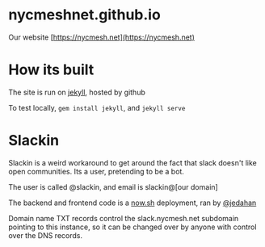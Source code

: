 # nycmeshnet.github.io

Our website [https://nycmesh.net](https://nycmesh.net)

# How its built

The site is run on [jekyll](https://jekyllrb.net), hosted by github

To test locally, `gem install jekyll`, and `jekyll serve`

# Slackin

Slackin is a weird workaround to get around the fact that slack
doesn't like open communities. Its a user, pretending to be a bot.

The user is called @slackin, and email is slackin@[our domain]

The backend and frontend code is a [now.sh](https://zeit.co/) deployment, ran by [@jedahan](https://github.com/jedahan)

Domain name TXT records control the slack.nycmesh.net subdomain pointing to this instance, so it can be changed over by anyone with control over the DNS records.
